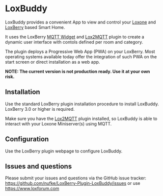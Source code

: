 # LoxBuddy

LoxBuddy provides a convenient App to view and control your [Loxone](https://www.loxone.com/) and [LoxBerry](https://wiki.loxberry.de/start) based Smart Home.

It uses the LoxBerry [MQTT Widget](https://wiki.loxberry.de/konfiguration/widget_help/widget_mqtt) and [Lox2MQTT](https://github.com/nufke/LoxBerry-Plugin-Lox2MQTT) plugin to create a dynamic user interface with contols defined per room and category.

The plugin deploys a Progressive Web App (PWA) on your LoxBerry. Most operating systems available today offer the integration of such PWA on the start screen or direct installation as a web app.

**NOTE: The current version is not production ready. Use it at your own risk.**

## Installation

Use the standard LoxBerry plugin installation procedure to install LoxBuddy. LoxBerry 3.0 or higher is required.

Make sure you have the [Lox2MQTT](https://github.com/nufke/LoxBerry-Plugin-Lox2MQTT) plugin installed, so LoxBuddy is able to interact with your Loxone Miniserver(s) using MQTT.

## Configuration

Use the LoxBerry plugin webpage to configure LoxBuddy.

## Issues and questions

Please submit your issues and questions via the GitHub issue tracker: https://github.com/nufke/LoxBerry-Plugin-LoxBuddy/issues or use https://www.loxforum.com